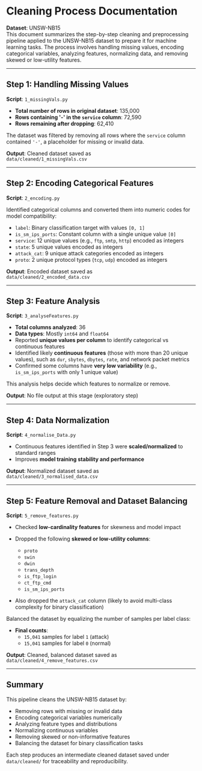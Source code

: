 # Cleaning Process Documentation

**Dataset**: UNSW-NB15  
This document summarizes the step-by-step cleaning and preprocessing pipeline applied to the UNSW-NB15 dataset to prepare it for machine learning tasks. The process involves handling missing values, encoding categorical variables, analyzing features, normalizing data, and removing skewed or low-utility features.

---

## Step 1: Handling Missing Values

**Script**: `1_missingVals.py`

- **Total number of rows in original dataset**: 135,000  
- **Rows containing '-' in the `service` column**: 72,590  
- **Rows remaining after dropping**: 62,410  

The dataset was filtered by removing all rows where the `service` column contained `'-'`, a placeholder for missing or invalid data.

**Output**: Cleaned dataset saved as  
`data/cleaned/1_missingVals.csv`

---

## Step 2: Encoding Categorical Features

**Script**: `2_encoding.py`

Identified categorical columns and converted them into numeric codes for model compatibility:

- `label`: Binary classification target with values `[0, 1]`
- `is_sm_ips_ports`: Constant column with a single unique value `[0]`
- `service`: 12 unique values (e.g., `ftp`, `smtp`, `http`) encoded as integers
- `state`: 5 unique values encoded as integers
- `attack_cat`: 9 unique attack categories encoded as integers
- `proto`: 2 unique protocol types (`tcp`, `udp`) encoded as integers

**Output**: Encoded dataset saved as  
`data/cleaned/2_encoded_data.csv`

---

## Step 3: Feature Analysis

**Script**: `3_analyseFeatures.py`

- **Total columns analyzed**: 36  
- **Data types**: Mostly `int64` and `float64`  
- Reported **unique values per column** to identify categorical vs continuous features  
- Identified likely **continuous features** (those with more than 20 unique values), such as `dur`, `sbytes`, `dbytes`, `rate`, and network packet metrics  
- Confirmed some columns have **very low variability** (e.g., `is_sm_ips_ports` with only 1 unique value)  

This analysis helps decide which features to normalize or remove.

**Output**: No file output at this stage (exploratory step)

---

## Step 4: Data Normalization

**Script**: `4_normalise_Data.py`

- Continuous features identified in Step 3 were **scaled/normalized** to standard ranges
- Improves **model training stability and performance**

**Output**: Normalized dataset saved as  
`data/cleaned/3_normalised_data.csv`

---

## Step 5: Feature Removal and Dataset Balancing

**Script**: `5_remove_features.py`

- Checked **low-cardinality features** for skewness and model impact  
- Dropped the following **skewed or low-utility columns**:
  - `proto`
  - `swin`
  - `dwin`
  - `trans_depth`
  - `is_ftp_login`
  - `ct_ftp_cmd`
  - `is_sm_ips_ports`

- Also dropped the `attack_cat` column (likely to avoid multi-class complexity for binary classification)

Balanced the dataset by equalizing the number of samples per label class:

- **Final counts**:  
  - `15,041` samples for label `1` (attack)  
  - `15,041` samples for label `0` (normal)

**Output**: Cleaned, balanced dataset saved as  
`data/cleaned/4_remove_features.csv`

---

## Summary

This pipeline cleans the UNSW-NB15 dataset by:

- Removing rows with missing or invalid data  
- Encoding categorical variables numerically  
- Analyzing feature types and distributions  
- Normalizing continuous variables  
- Removing skewed or non-informative features  
- Balancing the dataset for binary classification tasks

Each step produces an intermediate cleaned dataset saved under `data/cleaned/` for traceability and reproducibility.
